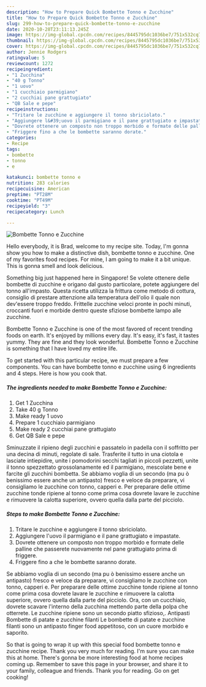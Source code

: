 ```yaml
---
description: "How to Prepare Quick Bombette Tonno e Zucchine"
title: "How to Prepare Quick Bombette Tonno e Zucchine"
slug: 299-how-to-prepare-quick-bombette-tonno-e-zucchine
date: 2020-10-28T23:11:13.245Z
image: https://img-global.cpcdn.com/recipes/8445795dc1036be7/751x532cq70/bombette-tonno-e-zucchine-recipe-main-photo.jpg
thumbnail: https://img-global.cpcdn.com/recipes/8445795dc1036be7/751x532cq70/bombette-tonno-e-zucchine-recipe-main-photo.jpg
cover: https://img-global.cpcdn.com/recipes/8445795dc1036be7/751x532cq70/bombette-tonno-e-zucchine-recipe-main-photo.jpg
author: Jennie Rodgers
ratingvalue: 5
reviewcount: 1272
recipeingredient:
- "1 Zucchina"
- "40 g Tonno"
- "1 uovo"
- "1 cucchiaio parmigiano"
- "2 cucchiai pane grattugiato"
- "QB Sale e pepe"
recipeinstructions:
- "Tritare le zucchine e aggiungere il tonno sbriciolato."
- "Aggiungere l&#39;uovo il parmigiano e il pane grattugiato e impastate."
- "Dovrete ottenere un composto non troppo morbido e formate delle palline che passerete nuovamente nel pane grattugiato prima di friggere."
- "Friggere fino a che le bombette saranno dorate."
categories:
- Recipe
tags:
- bombette
- tonno
- e

katakunci: bombette tonno e 
nutrition: 283 calories
recipecuisine: American
preptime: "PT28M"
cooktime: "PT49M"
recipeyield: "3"
recipecategory: Lunch

---
```



![Bombette Tonno e Zucchine](https://img-global.cpcdn.com/recipes/8445795dc1036be7/751x532cq70/bombette-tonno-e-zucchine-recipe-main-photo.jpg)

Hello everybody, it is Brad, welcome to my recipe site. Today, I'm gonna show you how to make a distinctive dish, bombette tonno e zucchine. One of my favorites food recipes. For mine, I am going to make it a bit unique. This is gonna smell and look delicious.

Something big just happened here in Singapore! Se volete ottenere delle bombette di zucchine e origano dal gusto particolare, potete aggiungere del tonno all&#39;impasto. Questa ricetta utilizza la frittura come metodo di cottura, consiglio di prestare attenzione alla temperatura dell&#39;olio il quale non dev&#39;essere troppo freddo. Frittelle zucchine veloci pronte in pochi minuti, croccanti fuori e morbide dentro queste sfiziose bombette lampo alle zucchine.

Bombette Tonno e Zucchine is one of the most favored of recent trending foods on earth. It's enjoyed by millions every day. It's easy, it's fast, it tastes yummy. They are fine and they look wonderful. Bombette Tonno e Zucchine is something that I have loved my entire life.


To get started with this particular recipe, we must prepare a few components. You can have bombette tonno e zucchine using 6 ingredients and 4 steps. Here is how you cook that.

<!--inarticleads1-->

##### The ingredients needed to make Bombette Tonno e Zucchine:

1. Get 1 Zucchina
1. Take 40 g Tonno
1. Make ready 1 uovo
1. Prepare 1 cucchiaio parmigiano
1. Make ready 2 cucchiai pane grattugiato
1. Get QB Sale e pepe


Sminuzzate il ripieno degli zucchini e passatelo in padella con il soffritto per una decina di minuti, regolate di sale. Trasferite il tutto in una ciotola e lasciate intiepidire, unite i pomodorini secchi tagliati in piccoli pezzetti, unite il tonno spezzettato grossolanamente ed il parmigiano, mescolate bene e farcite gli zucchini bombetta. Se abbiamo voglia di un secondo (ma pu ò benissimo essere anche un antipasto) fresco e veloce da preparare, vi consigliamo le zucchine con tonno, capperi e. Per preparare delle ottime zucchine tonde ripiene al tonno come prima cosa dovrete lavare le zucchine e rimuovere la calotta superiore, ovvero quella dalla parte del picciolo. 

<!--inarticleads2-->

##### Steps to make Bombette Tonno e Zucchine:

1. Tritare le zucchine e aggiungere il tonno sbriciolato.
1. Aggiungere l&#39;uovo il parmigiano e il pane grattugiato e impastate.
1. Dovrete ottenere un composto non troppo morbido e formate delle palline che passerete nuovamente nel pane grattugiato prima di friggere.
1. Friggere fino a che le bombette saranno dorate.


Se abbiamo voglia di un secondo (ma pu ò benissimo essere anche un antipasto) fresco e veloce da preparare, vi consigliamo le zucchine con tonno, capperi e. Per preparare delle ottime zucchine tonde ripiene al tonno come prima cosa dovrete lavare le zucchine e rimuovere la calotta superiore, ovvero quella dalla parte del picciolo. Ora, con un cucchiaio, dovrete scavare l&#39;interno della zucchina mettendo parte della polpa che otterrete. Le zucchine ripiene sono un secondo piatto sfizioso,. Antipasti Bombette di patate e zucchine filanti Le bombette di patate e zucchine filanti sono un antipasto finger food appetitoso, con un cuore morbido e saporito. 

So that is going to wrap it up with this special food bombette tonno e zucchine recipe. Thank you very much for reading. I'm sure you can make this at home. There's gonna be more interesting food at home recipes coming up. Remember to save this page in your browser, and share it to your family, colleague and friends. Thank you for reading. Go on get cooking!
